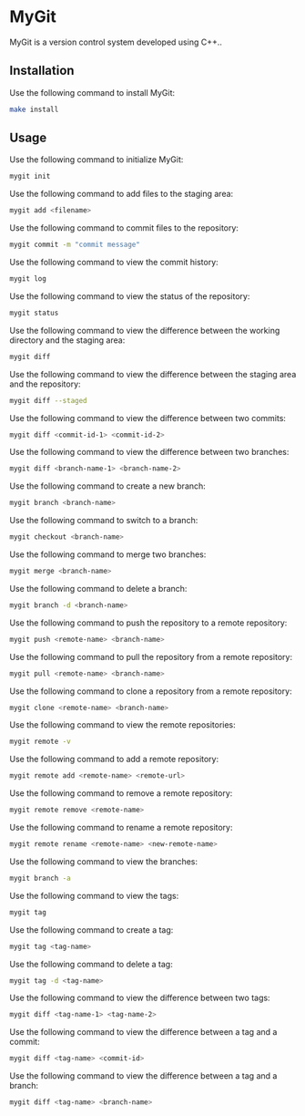 # MyGit
MyGit is a version control system developed using C++..
## Installation
Use the following command to install MyGit:
```bash
make install
```
## Usage
Use the following command to initialize MyGit:
```bash
mygit init
```
Use the following command to add files to the staging area:
```bash
mygit add <filename>
```
Use the following command to commit files to the repository:
```bash
mygit commit -m "commit message"
```
Use the following command to view the commit history:
```bash
mygit log
```
Use the following command to view the status of the repository:
```bash
mygit status
```
Use the following command to view the difference between the working directory and the staging area:
```bash
mygit diff
```
Use the following command to view the difference between the staging area and the repository:
```bash
mygit diff --staged
```
Use the following command to view the difference between two commits:
```bash
mygit diff <commit-id-1> <commit-id-2>
```
Use the following command to view the difference between two branches:
```bash
mygit diff <branch-name-1> <branch-name-2>
```
Use the following command to create a new branch:
```bash
mygit branch <branch-name>
```
Use the following command to switch to a branch:
```bash
mygit checkout <branch-name>
```
Use the following command to merge two branches:
```bash
mygit merge <branch-name>
```
Use the following command to delete a branch:
```bash
mygit branch -d <branch-name>
```
Use the following command to push the repository to a remote repository:
```bash
mygit push <remote-name> <branch-name>
```
Use the following command to pull the repository from a remote repository:
```bash
mygit pull <remote-name> <branch-name>
```
Use the following command to clone a repository from a remote repository:
```bash
mygit clone <remote-name> <branch-name>
```
Use the following command to view the remote repositories:
```bash
mygit remote -v
```
Use the following command to add a remote repository:
```bash
mygit remote add <remote-name> <remote-url>
```
Use the following command to remove a remote repository:
```bash
mygit remote remove <remote-name>
```
Use the following command to rename a remote repository:
```bash
mygit remote rename <remote-name> <new-remote-name>
```
Use the following command to view the branches:
```bash
mygit branch -a
```
Use the following command to view the tags:
```bash
mygit tag
```
Use the following command to create a tag:
```bash
mygit tag <tag-name>
```
Use the following command to delete a tag:
```bash
mygit tag -d <tag-name>
```
Use the following command to view the difference between two tags:
```bash
mygit diff <tag-name-1> <tag-name-2>
```
Use the following command to view the difference between a tag and a commit:
```bash
mygit diff <tag-name> <commit-id>
```
Use the following command to view the difference between a tag and a branch:
```bash
mygit diff <tag-name> <branch-name>
```